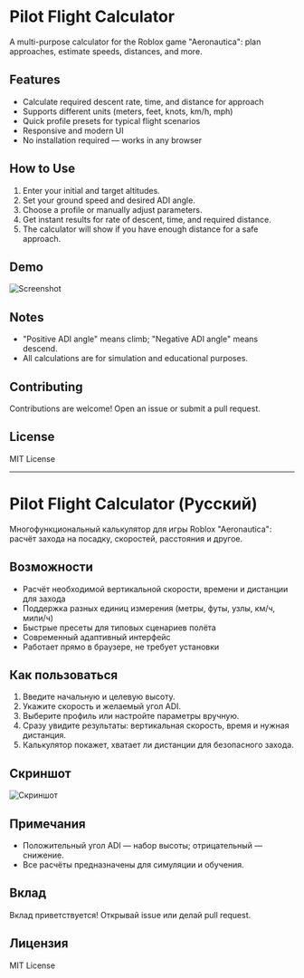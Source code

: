 # Pilot Flight Calculator
A multi-purpose calculator for the Roblox game "Aeronautica": plan approaches, estimate speeds, distances, and more.

## Features
- Calculate required descent rate, time, and distance for approach
- Supports different units (meters, feet, knots, km/h, mph)
- Quick profile presets for typical flight scenarios
- Responsive and modern UI
- No installation required — works in any browser

## How to Use
1. Enter your initial and target altitudes.
2. Set your ground speed and desired ADI angle.
3. Choose a profile or manually adjust parameters.
4. Get instant results for rate of descent, time, and required distance.
5. The calculator will show if you have enough distance for a safe approach.

## Demo

![Screenshot](https://cdn.discordapp.com/attachments/1349365797515956225/1401466531136667791/image.png?ex=689060eb&is=688f0f6b&hm=ff8528b1a7339e81bc8e95aa450735ff2b3ffa04f0254f28e150358d4d7f9ba3&)

## Notes
- "Positive ADI angle" means climb; "Negative ADI angle" means descend.
- All calculations are for simulation and educational purposes.

## Contributing
Contributions are welcome! Open an issue or submit a pull request.

## License
MIT License

---

# Pilot Flight Calculator (Русский)
Многофункциональный калькулятор для игры Roblox "Aeronautica": расчёт захода на посадку, скоростей, расстояния и другое.

## Возможности
- Расчёт необходимой вертикальной скорости, времени и дистанции для захода
- Поддержка разных единиц измерения (метры, футы, узлы, км/ч, мили/ч)
- Быстрые пресеты для типовых сценариев полёта
- Современный адаптивный интерфейс
- Работает прямо в браузере, не требует установки

## Как пользоваться
1. Введите начальную и целевую высоту.
2. Укажите скорость и желаемый угол ADI.
3. Выберите профиль или настройте параметры вручную.
4. Сразу увидите результаты: вертикальная скорость, время и нужная дистанция.
5. Калькулятор покажет, хватает ли дистанции для безопасного захода.

## Скриншот

![Скриншот](https://cdn.discordapp.com/attachments/1349365797515956225/1401466531136667791/image.png?ex=689060eb&is=688f0f6b&hm=ff8528b1a7339e81bc8e95aa450735ff2b3ffa04f0254f28e150358d4d7f9ba3&)

## Примечания
- Положительный угол ADI — набор высоты; отрицательный — снижение.
- Все расчёты предназначены для симуляции и обучения.
## Вклад
Вклад приветствуется! Открывай issue или делай pull request.
## Лицензия
MIT License
